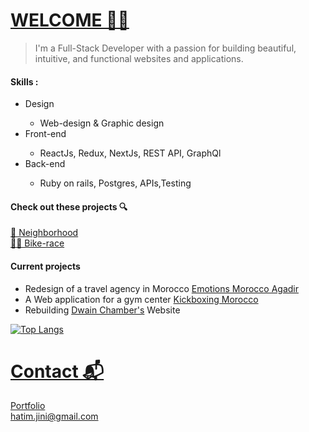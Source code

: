 # [WELCOME 👨‍💻](https://devhl.dev)
> I'm a Full-Stack Developer with a passion for building beautiful, intuitive, and functional websites and applications.

####  Skills :
<ul>
  <li> Design </li>
  <ul>
    <li>Web-design & Graphic design </li>
  </ul>
  <li>Front-end</li>
  <ul>
    <li>ReactJs, Redux, NextJs, REST API, GraphQl</li>
  </ul>
  <li>Back-end</li>
  <ul>
    <li>Ruby on rails, Postgres, APIs,Testing</li>
  </ul>
</ul>

#### Check out these projects 🔍
 [🌆 Neighborhood](https://github.com/Timjini/aid-frontend) <br/>
 [🚴‍♂️ Bike-race](https://github.com/Timjini/bike-race)

#### Current projects 
<ul>
  <li>Redesign of a travel agency in Morocco <a href="https://www.google.com/search?q=emotions+morocco+agadir&oq=emotions+morocco+agadir&aqs=chrome..69i57j33i10i160.3907j0j4&sourceid=chrome&ie=UTF-8#" target="_blank"> Emotions Morocco Agadir</a></li>
  <li>A Web application for a gym center <a href="https://www.instagram.com/coach_issam_agadir" target="_blank">Kickboxing Morocco</a></li>
  <li>Rebuilding <a href="https://en.wikipedia.org/wiki/Dwain_Chambers" target="_blank">Dwain Chamber's</a> Website</li>
</ul>

[![Top Langs](https://github-readme-stats.vercel.app/api/top-langs/?username=Timjini)](https://github.com/Timjini)

# [Contact 📬](https://devhl.dev)
[Portfolio](https://devhl.dev) <br/>
hatim.jini@gmail.com


